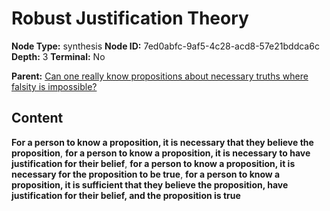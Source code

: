 # Robust Justification Theory

**Node Type:** synthesis
**Node ID:** 7ed0abfc-9af5-4c28-acd8-57e21bddca6c
**Depth:** 3
**Terminal:** No

**Parent:** [Can one really know propositions about necessary truths where falsity is impossible?](can-one-really-know-propositions-about-necessary-truths-where-falsity-is-impossible.md)

## Content

**For a person to know a proposition, it is necessary that they believe the proposition**, **for a person to know a proposition, it is necessary to have justification for their belief**, **for a person to know a proposition, it is necessary for the proposition to be true**, **for a person to know a proposition, it is sufficient that they believe the proposition, have justification for their belief, and the proposition is true**
